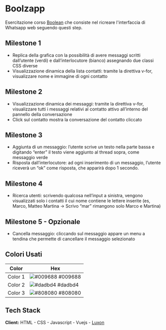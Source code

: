 
# Boolzapp

Esercitazione corso [Boolean](https://boolean.careers/) che consiste nel ricreare l'interfaccia di Whatsapp web seguendo questi step.



## Milestone 1

- Replica della grafica con la possibilità di avere messaggi scritti dall’utente (verdi) e dall’interlocutore (bianco) assegnando due classi CSS diverse
- Visualizzazione dinamica della lista contatti: tramite la direttiva v-for, visualizzare nome e immagine di ogni contatto

## Milestone 2
- Visualizzazione dinamica dei messaggi: tramite la direttiva v-for, visualizzare tutti i messaggi relativi al contatto attivo all’interno del pannello della conversazione
- Click sul contatto mostra la conversazione del contatto cliccato

## Milestone 3
- Aggiunta di un messaggio: l’utente scrive un testo nella parte bassa e digitando “enter” il testo viene aggiunto al thread sopra, come messaggio verde
- Risposta dall’interlocutore: ad ogni inserimento di un messaggio, l’utente riceverà un “ok” come risposta, che apparirà dopo 1 secondo.

## Milestone 4
- Ricerca utenti: scrivendo qualcosa nell’input a sinistra, vengono visualizzati solo i contatti il cui nome contiene le lettere inserite (es, Marco, Matteo Martina -> Scrivo “mar” rimangono solo Marco e Martina)

## Milestone 5 - Opzionale
- Cancella messaggio: cliccando sul messaggio appare un menu a tendina che permette di cancellare il messaggio selezionato



## Colori Usati

| Color             | Hex                                                                |
| ----------------- | ------------------------------------------------------------------ |
| Color 1 | ![#009688](https://via.placeholder.com/10/009688?text=+) #009688 |
| Color 2 | ![#dadbd4](https://via.placeholder.com/10/dadbd4?text=+) #dadbd4 |
| Color 3 | ![#808080](https://via.placeholder.com/10/808080?text=+) #808080 |


## Tech Stack

**Client:** HTML - CSS - Javascript - Vuejs - [Luxon](https://moment.github.io/luxon/#/)

